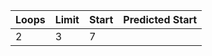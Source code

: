 
|Loops |Limit|Start|Predicted Start|
|------|-----|-----|---------------|
|2     |3    |    7|               |
